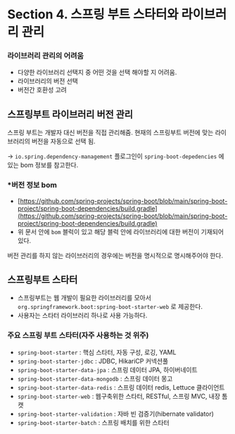 # Section 4. 스프링 부트 스타터와 라이브러리 관리

### **라이브러리 관리의 어려움**

- 다양한 라이브러리 선택지 중 어떤 것을 선택 해야할 지 어려움.
- 라이브러리의 버전 선택
- 버전간 호환성 고려

## 스프링부트 라이브러리 버전 관리

스프링 부트는 개발자 대신 버전을 직접 관리해줌. 현재의 스프링부트 버전에 맞는 라이브러리의 버전을 자동으로 선택 됨.

→ `io.spring.dependency-management`  플로그인이 `spring-boot-depedencies` 에 있는 bom 정보를 참고한다.

### ***버전 정보 bom**

- [https://github.com/spring-projects/spring-boot/blob/main/spring-boot-project/spring-boot-dependencies/build.gradle](https://github.com/spring-projects/spring-boot/blob/main/spring-boot-project/spring-boot-dependencies/build.gradle)
- 위 문서 안에 `bom` 블럭이 있고 해당 블럭 안에 라이브러리에 대한 버전이 기재되어 있다.

버전 관리를 하지 않는 라이브러리의 경우에는 버전을 명시적으로 명시해주어야 한다.

## 스프링부트 스타터

- 스프링부트는 웹 개발이 필요한 라이브러리를 모아서 `org.springframework.boot:spring-boot-starter-web` 로 제공한다.
- 사용자는 스타터 라이브러리 하나로 사용 가능하다.

### **주요 스프링 부트 스타터(자주 사용하는 것 위주)**

- `spring-boot-starter` : 핵심 스타터, 자동 구성, 로깅, YAML
- `spring-boot-starter-jdbc` : JDBC, HikariCP 커넥션풀
- `spring-boot-starter-data-jpa` : 스프링 데이터 JPA, 하이버네이트
- `spring-boot-starter-data-mongodb` : 스프링 데이터 몽고
- `spring-boot-starter-data-redis` : 스프링 데이터  redis, Lettuce 클라이언트
- `spring-boot-starter-web` : 웹구축위한 스타터, RESTful, 스프링 MVC, 내장 톰캣
- `spring-boot-starter-validation` : 자바 빈 검증기(hibernate validator)
- `spring-boot-starter-batch` : 스프링 배치를 위한 스타터
